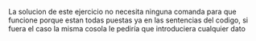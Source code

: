 La solucion de este ejercicio no necesita ninguna comanda para que funcione porque estan todas puestas ya en las sentencias del codigo, si fuera el caso la misma cosola le pediría que introduciera cualquier dato


